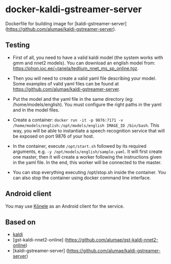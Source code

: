 # docker-kaldi-gstreamer-server
Dockerfile for building image for [kaldi-gstreamer-server] (https://github.com/alumae/kaldi-gstreamer-server).

Testing
-------
 
* First of all, you need to have a valid kaldi model (the system works with gmm and nnet2 models). You can download an english model from: https://phon.ioc.ee/~tanela/tedlium_nnet_ms_sp_online.tgz. 

* Then you will need to create a valid yaml file describing your model. Some examples of valid yaml files can be found at https://github.com/alumae/kaldi-gstreamer-server.

* Put the model and the yaml file in the same directory (eg: /home/models/english). You must configure the right paths in the yaml and in the model files.

* Create a container: `docker run -it -p 9876:7171 -v /home/models/english:/opt/models/english IMAGE_ID /bin/bash`. This way, you will be able to instantiate a speech recognition service that will be exposed on port 9876 of your host.

* In the container, execute `/opt/start.sh` followed by its required arguments, e.g. `-y /opt/models/english/sample.yaml`. It will first create one master, then it will create a worker following the instructions given in the yaml file. In the end, this worker will be connected to the master.

* You can stop everything executing /opt/stop.sh inside the container. You can also stop the container using docker command line interface.

Android client
--------------

You may use [Kõnele](http://kaljurand.github.io/K6nele/) as an Android client for the service.

Based on
--------
* [kaldi](http://www.kaldi.org)
* [gst-kaldi-nnet2-online] (https://github.com/alumae/gst-kaldi-nnet2-online)
* [kaldi-gstreamer-server] (https://github.com/alumae/kaldi-gstreamer-server)
